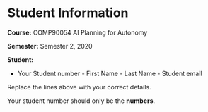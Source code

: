 # Student Information

**Course:** COMP90054 AI Planning for Autonomy

**Semester:** Semester 2, 2020

**Student:**

* Your Student number - First Name - Last Name - Student email

Replace the lines above with your correct details.

Your student number should only be the **numbers**.
